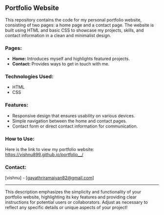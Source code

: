 

## Portfolio Website

This repository contains the code for my personal portfolio website, consisting of two pages: a home page and a contact page. The website is built using HTML and basic CSS to showcase my projects, skills, and contact information in a clean and minimalist design.

### Pages:
- **Home:** Introduces myself and highlights featured projects.
- **Contact:** Provides ways to get in touch with me.

### Technologies Used:
- HTML
- CSS

### Features:
- Responsive design that ensures usability on various devices.
- Simple navigation between the home and contact pages.
- Contact form or direct contact information for communication.

### How to Use:
Here is the link to view my portfolio website: https://vishnu899.github.io/portfolio__/


### Contact:
[vishnu] - [gayathriramaiyan82@gmail.com]

---

This description emphasizes the simplicity and functionality of your portfolio website, highlighting its key features and providing clear instructions for potential users or collaborators. Adjust as necessary to reflect any specific details or unique aspects of your project!

